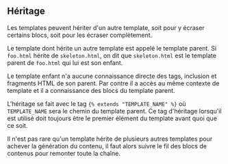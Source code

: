 ## Héritage

Les templates peuvent hériter d'un autre template, soit pour y écraser certains blocs, soit pour les écraser complètement.

Le template dont hérite un autre template est appelé le template parent. Si `foo.html` hérite de `skeleton.html`, on dit que `skeleton.html` est le template parent de `foo.html` qui lui est son enfant.

Le template enfant n'a aucune connaissance directe des tags, inclusion et fragments HTML de son parent. Par contre il a accès au même contexte de template et il a connaissance des blocs du template parent.

L'héritage se fait avec le tag `{% extends "TEMPLATE_NAME" %}` où `TEMPLATE_NAME` sera le chemin du template parent. Ce tag d'héritage lorsqu'il est utilisé doit toujours être le premier élément du template avant quoi que ce soit.

Il n'est pas rare qu'un template hérite de plusieurs autres templates pour achever la génération du contenu, il faut alors suivre le fil des blocs de contenus pour remonter toute la chaîne.